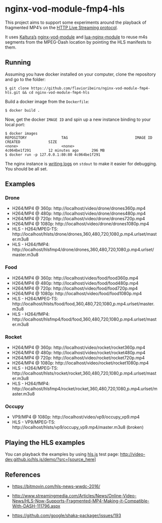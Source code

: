 # nginx-vod-module-fmp4-hls
This project aims to support some experiments around the playback of fragmented MP4’s on the [HTTP Live Streaming protocol](https://tools.ietf.org/html/draft-pantos-http-live-streaming-22).

It uses [Kaltura’s](http:’//kaltura.com) [nginx-vod-module](https://github.com/kaltura/nginx-vod-module) and [lua-nginx-module](https://github.com/openresty/lua-nginx-module)  to reuse m4s segments from the MPEG-Dash location by pointing the HLS manifests to them.

## Running
Assuming you have docker installed on your computer, clone the repository and go to the folder:

```
$ git clone https://github.com/flavioribeiro/nginx-vod-module-fmp4-hls.git && cd nginx-vod-module-fmp4-hls
```

Build a docker image from the `Dockerfile`:

```
$ docker build .
```

Now, get the docker `IMAGE ID` and spin up a new instance binding to your local port:

```
$ docker images
REPOSITORY                TAG                               IMAGE ID            CREATED             SIZE
<none>                    <none>                            4c064be1f291        12 minutes ago      296 MB
$ docker run -p 127.0.0.1:80:80 4c064be1f291
```

The nginx instance is [writing logs](https://github.com/flavioribeiro/docker-nginx-vod-module-fmp4-hls/blob/master/nginx.conf#L11-L12) on `stdout` to make it easier for debugging. You should be all set.

## Examples

### Drone

- H264/MP4 @ 360p: http://localhost/video/drone/drones360p.mp4
- H264/MP4 @ 480p: http://localhost/video/drone/drones480p.mp4
- H264/MP4 @ 720p: http://localhost/video/drone/drones720p.mp4
- H264/MP4 @ 1080p: http://localhost/video/drone/drones1080p.mp4
- HLS - H264/MPEG-TS: http://localhost/hlsts/drone/drones,360,480,720,1080,p.mp4.urlset/master.m3u8
- HLS - H264/fMP4: http://localhost/hlsfmp4/drone/drones,360,480,720,1080,p.mp4.urlset/master.m3u8

### Food

- H264/MP4 @ 360p: http://localhost/video/food/food360p.mp4
- H264/MP4 @ 480p: http://localhost/video/food/food480p.mp4
- H264/MP4 @ 720p: http://localhost/video/food/food720p.mp4
- H264/MP4 @ 1080p: http://localhost/video/food/food1080p.mp4
- HLS - H264/MPEG-TS: http://localhost/hlsts/food/food,360,480,720,1080,p.mp4.urlset/master.m3u8
- HLS - H264/fMP4: http://localhost/hlsfmp4/food/food,360,480,720,1080,p.mp4.urlset/master.m3u8

### Rocket

- H264/MP4 @ 360p: http://localhost/video/rocket/rocket360p.mp4
- H264/MP4 @ 480p: http://localhost/video/rocket/rocket480p.mp4
- H264/MP4 @ 720p: http://localhost/video/rocket/rocket720p.mp4
- H264/MP4 @ 1080p: http://localhost/video/rocket/rocket1080p.mp4
- HLS - H264/MPEG-TS: http://localhost/hlsts/rocket/rocket,360,480,720,1080,p.mp4.urlset/master.m3u8
- HLS - H264/fMP4: http://localhost/hlsfmp4/rocket/rocket,360,480,720,1080,p.mp4.urlset/master.m3u8

### Occupy 

- VP9/MP4 @ 1080p: http://localhost/video/vp9/occupy_vp9.mp4
- HLS - VP9/MPEG-TS: http://localhost/hlsts/vp9/occupy_vp9.mp4/master.m3u8 (broken)

## Playing the HLS examples 

You can playback the examples by using [hls.js](http://github.com/video-dev/hls.js) test page: http://video-dev.github.io/hls.js/demo/?src=[source_here]

## References

- https://bitmovin.com/hls-news-wwdc-2016/

- http://www.streamingmedia.com/Articles/News/Online-Video-News/HLS-Now-Supports-Fragmented-MP4-Making-it-Compatible-With-DASH-111796.aspx

- https://github.com/google/shaka-packager/issues/193
